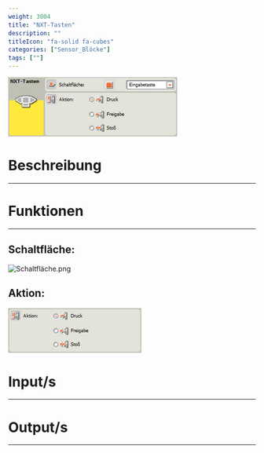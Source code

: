 ```yaml
---
weight: 3004
title: "NXT-Tasten"
description: ""
titleIcon: "fa-solid fa-cubes"
categories: ["Sensor_Blöcke"]
tags: [""]
---
```


![Block.png](/images/nxt-images/Kapitel%203%20Sensoren/3.5%20NXT-Tasten/Block.png)

# Beschreibung
---

# Funktionen
---

## Schaltfläche:

![Schaltfläche.png](/images/nxt-images/Kapitel%203%20Sensoren/3.5%20NXT-Tasten/Schaltfläche.png)


## Aktion:

![Aktion.png](/images/nxt-images/Kapitel%203%20Sensoren/3.5%20NXT-Tasten/Aktion.png)


# Input/s
---

# Output/s
---
